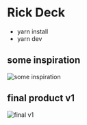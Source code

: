 # Rick Deck

- yarn install
- yarn dev

## some inspiration
![some inspiration](https://github.com/unbegrenzt/rick-deck/assets/19624703/35efef79-36e6-4481-8472-1d5fd640a423)

## final product v1
![final v1](https://github.com/unbegrenzt/rick-deck/assets/19624703/0014be39-4b3b-44e3-ac26-dede233d8768)
